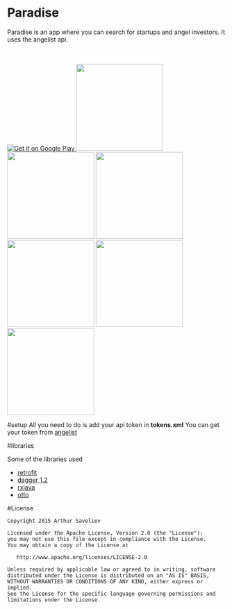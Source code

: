 # Paradise
Paradise is an app where you can search for startups and angel investors. It uses the angelist api.
<br>
<br>
<br>

<a href="https://play.google.com/store/apps/details?id=io.c0nnector.github.paradise">
  <img alt="Get it on Google Play"
       src="https://developer.android.com/images/brand/en_generic_rgb_wo_60.png" />
</a>

<img src="https://lh3.googleusercontent.com/RSCRKNDNNWuWLnNA_hfzZzQwuMR4DLqD3i7j3_Jpz-k7VFHo6ZK45AGQLKTOObcHVw=h900" width="200">
<img src="https://lh3.googleusercontent.com/kx85kuWBmxCL00lJ--IT6peEDGdBmbmqcvVWulpXYRolpDY2gjkfUYjrNu3_lm2BVw=h900" width="200">
<img src="https://lh3.googleusercontent.com/ZjpDsAWvNde6k2-n9o4Im7FKW5C8Ccg6Ak4AZeobA5EuLu-z9ObKrw0DRczSl3dpCcQ=h900" width="200"></br>
<img src="https://lh3.googleusercontent.com/c0qzBdq8xUuyImuw9g750UPhqVH8H2X7IawHa-YrzGaeJLFm7Gij41He60WOQJDb-QI_=h900" width="200">
<img src="https://lh3.googleusercontent.com/3vtwsPNBCy0AFYOmAW5PsPVzq1tKX8axkk3o2PgukIKqR4dp4RCJKHmXZscJGnp83w=h900" width="200">
<img src="https://lh3.googleusercontent.com/6dL6wQoFQrkjTKxxGGibQ7GpiF0N7K9Sh5uyB9_tUZMD63Uzv1cPv2KsQQLWE-kAmpI=h900" width="200">

#setup
All you need to do is add your api token in **tokens.xml** You can get your token from [angelist](https://angel.co/api/oauth/clients)

#libraries

Some of the libraries used
- [retrofit](http://square.github.io/retrofit/)
- [dagger 1.2](http://square.github.io/dagger/)
- [rxjava](https://github.com/ReactiveX/RxAndroid)
- [otto](http://square.github.io/otto/)


#License

```
Copyright 2015 Arthur Saveliev

Licensed under the Apache License, Version 2.0 (the "License");
you may not use this file except in compliance with the License.
You may obtain a copy of the License at

   http://www.apache.org/licenses/LICENSE-2.0

Unless required by applicable law or agreed to in writing, software
distributed under the License is distributed on an "AS IS" BASIS,
WITHOUT WARRANTIES OR CONDITIONS OF ANY KIND, either express or implied.
See the License for the specific language governing permissions and
limitations under the License.
```
